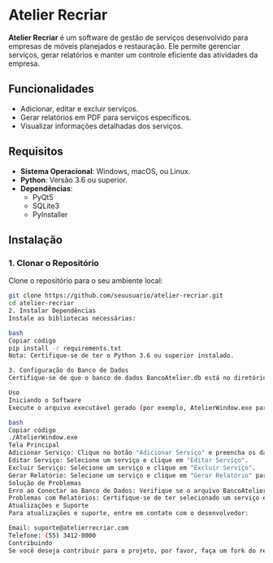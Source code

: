 # Atelier Recriar

**Atelier Recriar** é um software de gestão de serviços desenvolvido para empresas de móveis planejados e restauração. Ele permite gerenciar serviços, gerar relatórios e manter um controle eficiente das atividades da empresa.

## Funcionalidades

- Adicionar, editar e excluir serviços.
- Gerar relatórios em PDF para serviços específicos.
- Visualizar informações detalhadas dos serviços.

## Requisitos

- **Sistema Operacional**: Windows, macOS, ou Linux.
- **Python**: Versão 3.6 ou superior.
- **Dependências**:
  - PyQt5
  - SQLite3
  - PyInstaller

## Instalação

### 1. Clonar o Repositório

Clone o repositório para o seu ambiente local:
```bash
git clone https://github.com/seuusuario/atelier-recriar.git
cd atelier-recriar
2. Instalar Dependências
Instale as bibliotecas necessárias:

bash
Copiar código
pip install -r requirements.txt
Nota: Certifique-se de ter o Python 3.6 ou superior instalado.

3. Configuração do Banco de Dados
Certifique-se de que o banco de dados BancoAtelier.db está no diretório principal do projeto. Se não tiver, você pode criar o banco de dados e as tabelas necessárias conforme descrito no manual de instruções.

Uso
Iniciando o Software
Execute o arquivo executável gerado (por exemplo, AtelierWindow.exe para Windows):

bash
Copiar código
./AtelierWindow.exe
Tela Principal
Adicionar Serviço: Clique no botão "Adicionar Serviço" e preencha os dados no diálogo.
Editar Serviço: Selecione um serviço e clique em "Editar Serviço".
Excluir Serviço: Selecione um serviço e clique em "Excluir Serviço".
Gerar Relatório: Selecione um serviço e clique em "Gerar Relatório" para salvar um PDF com os detalhes do serviço.
Solução de Problemas
Erro ao Conectar ao Banco de Dados: Verifique se o arquivo BancoAtelier.db está no diretório correto e acessível.
Problemas com Relatórios: Certifique-se de ter selecionado um serviço e verifique o caminho de salvamento do relatório.
Atualizações e Suporte
Para atualizações e suporte, entre em contato com o desenvolvedor:

Email: suporte@atelierrecriar.com
Telefone: (55) 3412-0000
Contribuindo
Se você deseja contribuir para o projeto, por favor, faça um fork do repositório e envie um pull request com suas alterações.
